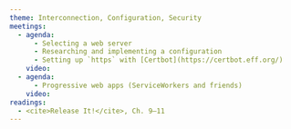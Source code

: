 ```yaml
---
theme: Interconnection, Configuration, Security
meetings:
  - agenda:
      - Selecting a web server
      - Researching and implementing a configuration
      - Setting up `https` with [Certbot](https://certbot.eff.org/)
    video:
  - agenda:
      - Progressive web apps (ServiceWorkers and friends)
    video:
readings:
  - <cite>Release It!</cite>, Ch. 9–11
---
```

